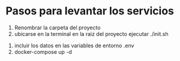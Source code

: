 # Pasos para levantar los servicios

1. Renombrar la carpeta del proyecto 
1. ubicarse en la terminal en la raiz del proyecto ejecutar ./init.sh
<!-- 1. renombrar el archivo .env.template a .env (puedes crear una copia) -->
1. incluir los datos en las variables de entorno .env
1. docker-compose up -d